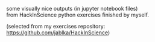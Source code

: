 some visually nice outputs (in jupyter notebook files)  
from HackInScience python exercises finished by myself.

(selected from my exercises repository: https://github.com/jablka/HackInScience)
